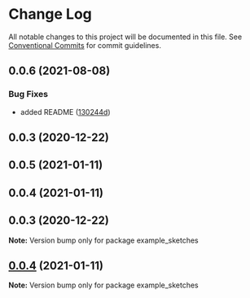 # Change Log

All notable changes to this project will be documented in this file.
See [Conventional Commits](https://conventionalcommits.org) for commit guidelines.

## 0.0.6 (2021-08-08)


### Bug Fixes

* added README ([130244d](https://github.com/dvreed77/rapid-sketch/commit/130244d13ca6e4fc97437335c491437b9c07953a))



## 0.0.3 (2020-12-22)





## 0.0.5 (2021-01-11)



## 0.0.4 (2021-01-11)



## 0.0.3 (2020-12-22)

**Note:** Version bump only for package example_sketches





## [0.0.4](https://github.com/dvreed77/rapid-sketch/compare/v0.0.3...v0.0.4) (2021-01-11)

**Note:** Version bump only for package example_sketches
